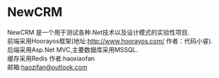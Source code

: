 NewCRM
===
NewCRM 是一个用于测试各种.Net技术以及设计模式的实验性项目.<br>前端采用Hoorayos框架(地址:http://www.hoorayos.com/ 作者：代码小睿).<br>后端采用Asp.Net MVC,主要数据库采用MSSQL.<br>缓存采用Redis
作者:haoxiaofan<br>邮箱:haozifan@outlook.com

